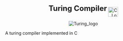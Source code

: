 <p align="center">
  <strong style="font-size: 24px;">Turing Compiler</strong> 
  <img src="https://github.com/user-attachments/assets/375d941d-ece7-4628-9101-319b57019266" alt="C_Logo" width="32" height="32" style="margin-top: 10px;" align="top">
</p>

<p align="center">
  <img src="https://github.com/user-attachments/assets/b1ee86f0-938c-4455-a23d-f02cc3b131a0" alt="Turing_logo">
</p>

A turing compiler implemented in C
